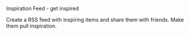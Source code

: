 Inspiration Feed - get inspired

Create a RSS feed with inspiring items and share them with friends. Make them pull inspiration.
